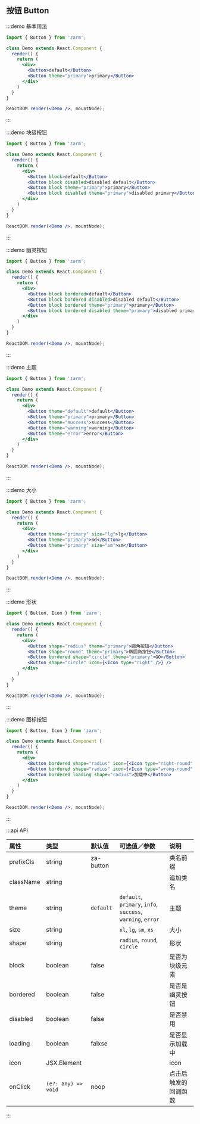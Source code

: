 ## 按钮 Button

:::demo 基本用法
```jsx
import { Button } from 'zarm';

class Demo extends React.Component {
  render() {
    return (
      <div>
        <Button>default</Button>
        <Button theme="primary">primary</Button>
      </div>
    )
  }
}

ReactDOM.render(<Demo />, mountNode);
```
:::


:::demo 块级按钮
```jsx
import { Button } from 'zarm';

class Demo extends React.Component {
  render() {
    return (
      <div>
        <Button block>default</Button>
        <Button block disabled>disabled default</Button>
        <Button block theme="primary">primary</Button>
        <Button block disabled theme="primary">disabled primary</Button>
      </div>
    )
  }
}

ReactDOM.render(<Demo />, mountNode);
```
:::


:::demo 幽灵按钮
```jsx
import { Button } from 'zarm';

class Demo extends React.Component {
  render() {
    return (
      <div>
        <Button block bordered>default</Button>
        <Button block bordered disabled>disabled default</Button>
        <Button block bordered theme="primary">primary</Button>
        <Button block bordered disabled theme="primary">disabled primary</Button>
      </div>
    )
  }
}

ReactDOM.render(<Demo />, mountNode);
```
:::


:::demo 主题
```jsx
import { Button } from 'zarm';

class Demo extends React.Component {
  render() {
    return (
      <div>
        <Button theme="default">default</Button>
        <Button theme="primary">primary</Button>
        <Button theme="success">success</Button>
        <Button theme="warning">warning</Button>
        <Button theme="error">error</Button>
      </div>
    )
  }
}

ReactDOM.render(<Demo />, mountNode);
```
:::


:::demo 大小
```jsx
import { Button } from 'zarm';

class Demo extends React.Component {
  render() {
    return (
      <div>
        <Button theme="primary" size="lg">lg</Button>
        <Button theme="primary">md</Button>
        <Button theme="primary" size="sm">sm</Button>
      </div>
    )
  }
}

ReactDOM.render(<Demo />, mountNode);
```
:::


:::demo 形状
```jsx
import { Button, Icon } from 'zarm';

class Demo extends React.Component {
  render() {
    return (
      <div>
        <Button shape="radius" theme="primary">圆角按钮</Button>
        <Button shape="round" theme="primary">椭圆角按钮</Button>
        <Button bordered shape="circle" theme="primary">GO</Button>
        <Button shape="circle" icon={<Icon type="right" />} />
      </div>
    )
  }
}

ReactDOM.render(<Demo />, mountNode);
```
:::


:::demo 图标按钮
```jsx
import { Button, Icon } from 'zarm';

class Demo extends React.Component {
  render() {
    return (
      <div>
        <Button bordered shape="radius" icon={<Icon type="right-round" theme="success" />}>正确</Button>
        <Button bordered shape="radius" icon={<Icon type="wrong-round" theme="error" />}>错误</Button>
        <Button bordered loading shape="radius">加载中</Button>
      </div>
    )
  }
}

ReactDOM.render(<Demo />, mountNode);
```
:::



:::api API

| 属性 | 类型 | 默认值 | 可选值／参数 | 说明 |
| :--- | :--- | :--- | :--- | :--- |
| prefixCls | string | za-button | | 类名前缀 |
| className | string | | | 追加类名 |
| theme | string | `default` | `default`, `primary`, `info`, `success`, `warning`, `error` | 主题 |
| size | string | | `xl`, `lg`, `sm`, `xs` | 大小 |
| shape | string | | `radius`, `round`, `circle` | 形状 |
| block | boolean | false | | 是否为块级元素 |
| bordered | boolean | false | | 是否是幽灵按钮 |
| disabled | boolean | false | | 是否禁用 |
| loading | boolean | falxse | | 是否显示加载中 |
| icon | JSX.Element | | | icon |
| onClick | <code>(e?: any) => void</code> | noop | | 点击后触发的回调函数 |

:::